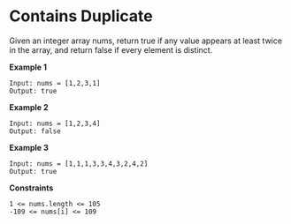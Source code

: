 # Contains Duplicate
Given an integer array nums, return true if any value appears at least twice in the array, and return false if every element is distinct.

**Example 1**
```
Input: nums = [1,2,3,1]
Output: true
```
**Example 2**
```
Input: nums = [1,2,3,4]
Output: false
```
**Example 3**
```
Input: nums = [1,1,1,3,3,4,3,2,4,2]
Output: true
```
**Constraints**
```
1 <= nums.length <= 105
-109 <= nums[i] <= 109
```